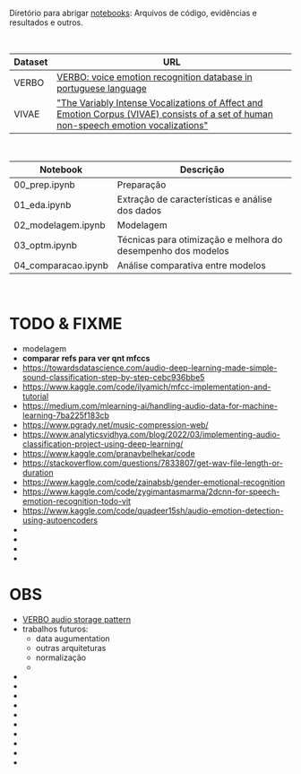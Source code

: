 Diretório para abrigar [notebooks](notebooks/): Arquivos de código, evidências e resultados e outros.

<br>

Dataset | URL
------- | ---
VERBO   | [VERBO: voice emotion recognition database in portuguese language](https://github.com/jrtorresneto/VERBO-emotional-speech-dataset)
VIVAE   | ["The Variably Intense Vocalizations of Affect and Emotion Corpus (VIVAE) consists of a set of human non-speech emotion vocalizations"](https://zenodo.org/record/4066235#.Y08sYiVv9hE)

<br>

Notebook              | Descrição
--------------------- | ---------
00_prep.ipynb         | Preparação
01_eda.ipynb          | Extração de características e análise dos dados
02_modelagem.ipynb    | Modelagem
03_optm.ipynb         | Técnicas para otimização e melhora do desempenho dos modelos
04_comparacao.ipynb   | Análise comparativa entre modelos

<br>

# TODO & FIXME

-  modelagem
  - **comparar refs para ver qnt mfccs**
  - https://towardsdatascience.com/audio-deep-learning-made-simple-sound-classification-step-by-step-cebc936bbe5
  - https://www.kaggle.com/code/ilyamich/mfcc-implementation-and-tutorial
  - https://medium.com/mlearning-ai/handling-audio-data-for-machine-learning-7ba225f183cb
  - https://www.pgrady.net/music-compression-web/
  - https://www.analyticsvidhya.com/blog/2022/03/implementing-audio-classification-project-using-deep-learning/
  - https://www.kaggle.com/pranavbelhekar/code
  - https://stackoverflow.com/questions/7833807/get-wav-file-length-or-duration
  - https://www.kaggle.com/code/zainabsb/gender-emotional-recognition
  - https://www.kaggle.com/code/zygimantasmarma/2dcnn-for-speech-emotion-recognition-todo-vit
  - https://www.kaggle.com/code/quadeer15sh/audio-emotion-detection-using-autoencoders
  - 
  - 
- 
- 

# OBS

- [VERBO audio storage pattern](https://thescipub.com/pdf/jcssp.2018.1420.1430.pdf)
- trabalhos futuros:
  - data augumentation
  - outras arquiteturas
  - normalização
  -  
- 
- 
- 
- 
- 
- 
- 
- 
- 
- 
